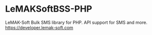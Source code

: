 # LeMAKSoftBSS-PHP
LeMAK-Soft Bulk SMS library for PHP. API support for SMS and more. https://developer.lemak-soft.com
